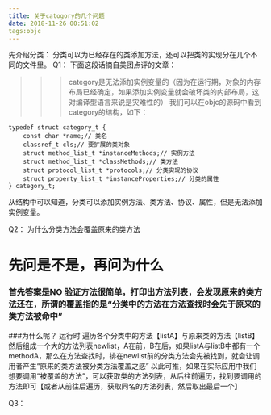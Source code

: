 ```yaml
---
title: 关于catogory的几个问题
date: 2018-11-26 00:51:02
tags:objc
---
```

先介绍分类：
分类可以为已经存在的类添加方法，还可以把类的实现分在几个不同的文件里。
Q1：
下面这段话摘自美团点评的文章：
>>>category是无法添加实例变量的（因为在运行期，对象的内存布局已经确定，如果添加实例变量就会破坏类的内部布局，这对编译型语言来说是灾难性的）
我们可以在objc的源码中看到category的结构，如下：
```objc
typedef struct category_t {
    const char *name;// 类名
    classref_t cls;// 要扩展的类对象
    struct method_list_t *instanceMethods;// 实例方法
    struct method_list_t *classMethods;// 类方法
    struct protocol_list_t *protocols;// 分类实现的协议
    struct property_list_t *instanceProperties;// 分类的属性
} category_t;

```
从结构中可以知道，分类可以添加实例方法、类方法、协议、属性，但是无法添加实例变量。

Q2：
为什么分类方法会覆盖原来的类方法
# 先问是不是，再问为什么
### 首先答案是NO 验证方法很简单，打印出方法列表，会发现原来的类方法还在，所谓的覆盖指的是“分类中的方法在方法查找时会先于原来的类方法被命中”
###为什么呢？
运行时 遍历各个分类中的方法【listA】与原来类的方法【listB】然后组成一个大的方法列表newlist，A在前，B在后，如果listA与listB中都有一个methodA，那么在方法查找时，排在newlist前的分类方法会先被找到，就会让调用者产生“原来的类方法被分类方法覆盖之感”
以此可推，如果在实际应用中我们想要调用“被覆盖的方法”，可以获取类的方法列表，从后往前遍历，找到要调用的方法即可【或者从前往后遍历，获取同名的方法列表，然后取出最后一个】

Q3：

